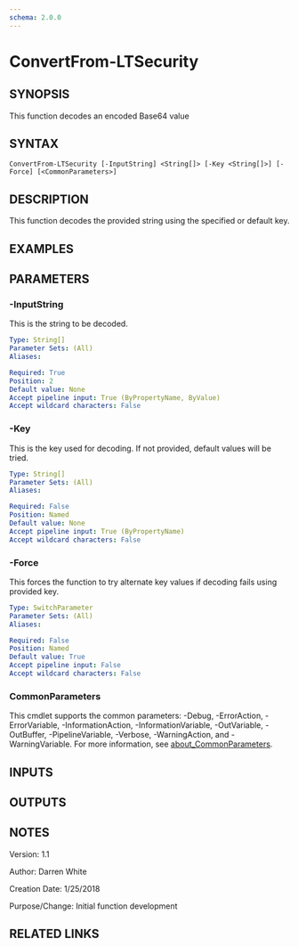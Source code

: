 ```yaml
---
schema: 2.0.0
---
```


# ConvertFrom-LTSecurity

## SYNOPSIS
This function decodes an encoded Base64 value

## SYNTAX

```
ConvertFrom-LTSecurity [-InputString] <String[]> [-Key <String[]>] [-Force] [<CommonParameters>]
```

## DESCRIPTION
This function decodes the provided string using the specified or default key.

## EXAMPLES

## PARAMETERS

### -InputString
This is the string to be decoded.

```yaml
Type: String[]
Parameter Sets: (All)
Aliases:

Required: True
Position: 2
Default value: None
Accept pipeline input: True (ByPropertyName, ByValue)
Accept wildcard characters: False
```

### -Key
This is the key used for decoding. If not provided, default values will be tried.

```yaml
Type: String[]
Parameter Sets: (All)
Aliases:

Required: False
Position: Named
Default value: None
Accept pipeline input: True (ByPropertyName)
Accept wildcard characters: False
```

### -Force
This forces the function to try alternate key values if decoding fails using provided key.

```yaml
Type: SwitchParameter
Parameter Sets: (All)
Aliases:

Required: False
Position: Named
Default value: True
Accept pipeline input: False
Accept wildcard characters: False
```

### CommonParameters
This cmdlet supports the common parameters: -Debug, -ErrorAction, -ErrorVariable, -InformationAction, -InformationVariable, -OutVariable, -OutBuffer, -PipelineVariable, -Verbose, -WarningAction, and -WarningVariable. For more information, see [about_CommonParameters](http://go.microsoft.com/fwlink/?LinkID=113216).

## INPUTS

## OUTPUTS

## NOTES
Version:        1.1

Author:         Darren White

Creation Date:  1/25/2018

Purpose/Change: Initial function development 


## RELATED LINKS
